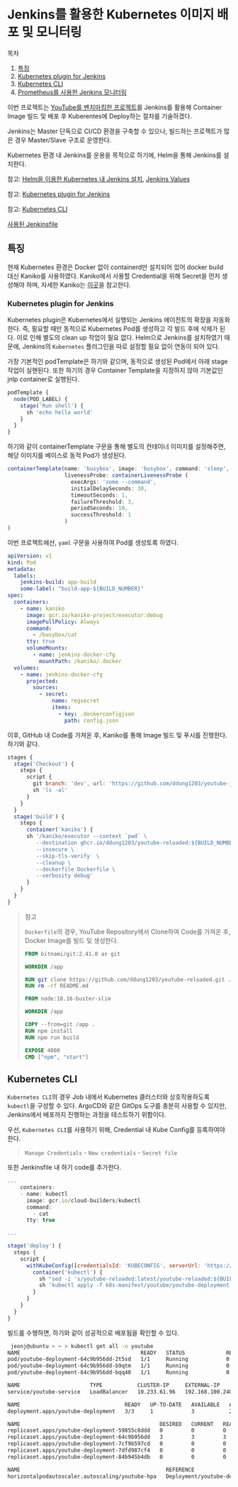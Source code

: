 # Jenkins를 활용한 Kubernetes 이미지 배포 및 모니터링

목차

1. [특징](#특징)
2. [Kubernetes plugin for Jenkins](#kubernetes-plugin-for-jenkins)
3. [Kubernetes CLI](#kubernetes-cli)
4. [Prometheus를 사용한 Jenkins 모니터링](#prometheus를-사용한-jenkins-모니터링)

이번 프로젝트는 [YouTube를 벤치마킹한 프로젝트](https://github.com/ddung1203/youtube-reloaded)를 Jenkins를 활용해 Container Image 빌드 및 배포 후 Kuberentes에 Deploy하는 절차를 기술하겠다.

Jenkins는 Master 단독으로 CI/CD 환경을 구축할 수 있으나, 빌드하는 프로젝트가 많은 경우 Master/Slave 구조로 운영한다.

Kubernetes 환경 내 Jenkins를 운용을 목적으로 하기에, Helm을 통해 Jenkins를 설치한다.

참고: [Helm을 이용한 Kubernetes 내 Jenkins 설치](https://github.com/ddung1203/DevOps/blob/main/DevOps/Jenkins.md#jenkins-helm-charts), [Jenkins Values](https://github.com/ddung1203/DevOps/blob/main/DevOps/jenkins/jenkins-values.yaml)

참고: [Kubernetes plugin for Jenkins](https://plugins.jenkins.io/kubernetes/)

참고: [Kubernetes CLI](https://plugins.jenkins.io/kubernetes-cli/)

[사용된 Jenkinsfile](./Jenkinsfile)

## 특징

현재 Kubernetes 환경은 Docker 없이 containerd만 설치되어 있어 docker build 대신 Kaniko를 사용하였다. Kaniko에서 사용할 Credential을 위해 Secret을 먼저 생성해야 하며, 자세한 Kaniko는 [이곳](https://github.com/ddung1203/DevOps/blob/main/DevOps/kaniko.md)을 참고한다.

### Kubernetes plugin for Jenkins

Kubernetes plugin은 Kubernetes에서 실행되는 Jenkins 에이전트의 확장을 자동화한다. 즉, 필요할 때만 동적으로 Kubernetes Pod를 생성하고 각 빌드 후에 삭제가 된다. 이로 인해 별도의 clean up 작업이 필요 없다. Helm으로 Jenkins를 설치하였기 때문에, Jenkins의 `Kubernetes` 플러그인을 따로 설정할 필요 없이 연동이 되어 있다.

가장 기본적인 podTemplate은 하기와 같으며, 동적으로 생성된 Pod에서 아래 stage 작업이 실핸된다. 또한 하기의 경우 Container Template을 지정하지 않아 기본값인 jnlp container로 실행된다.

```js
podTemplate {
  node(POD_LABEL) {
    stage('Run shell') {
      sh 'echo hello world'
    }
  }
}
```

하기와 같이 containerTemplate 구문을 통해 별도의 컨테이너 이미지를 설정해주면, 해당 이미지를 베이스로 동적 Pod가 생성된다.

```js
containerTemplate(name: 'busybox', image: 'busybox', command: 'sleep', args: '99d',
                  livenessProbe: containerLivenessProbe (
                    execArgs: 'some --command',
                    initialDelaySeconds: 30,
                    timeoutSeconds: 1,
                    failureThreshold: 3,
                    periodSeconds: 10,
                    successThreshold: 1
                  )
)
```

이번 프로젝트에선, `yaml` 구문을 사용하여 Pod를 생성토록 하였다.

```yaml
apiVersion: v1
kind: Pod
metadata:
  labels:
    jenkins-build: app-build
    some-label: "build-app-${BUILD_NUMBER}"
spec:
  containers:
    - name: kaniko
      image: gcr.io/kaniko-project/executor:debug
      imagePullPolicy: Always
      command:
        - /busybox/cat
      tty: true
      volumeMounts:
        - name: jenkins-docker-cfg
          mountPath: /kaniko/.docker
  volumes:
    - name: jenkins-docker-cfg
      projected:
        sources:
          - secret:
              name: regsecret
              items:
                - key: .dockerconfigjson
                  path: config.json
```

이후, GitHub 내 Code를 가져온 후, Kaniko를 통해 Image 빌드 및 푸시를 진행한다. 하기와 같다.

```js
stages {
  stage('Checkout') {
    steps {
      script {
        git branch: 'dev', url: 'https://github.com/ddung1203/youtube-jenkins.git', credentialsId: ''
        sh 'ls -al'
      }
    }
  }
  stage('build') {
    steps {
      container('kaniko') {
      sh '/kaniko/executor --context `pwd` \
         --destination ghcr.io/ddung1203/youtube-reloaded:${BUILD_NUMBER} \
         --insecure \
         --skip-tls-verify  \
         --cleanup \
         --dockerfile Dockerfile \
         --verbosity debug'
      }
    }
  }
}
```

> 참고
>
> `Dockerfile`의 경우, YouTube Repository에서 Clone하여 Code를 가져온 후, Docker Image를 빌드 및 생성한다.
>
> ```Dockerfile
> FROM bitnami/git:2.41.0 as git
>
> WORKDIR /app
>
> RUN git clone https://github.com/ddung1203/youtube-reloaded.git .
> RUN rm -rf README.md
>
> FROM node:18.16-buster-slim
>
> WORKDIR /app
>
> COPY --from=git /app .
> RUN npm install
> RUN npm run build
>
> EXPOSE 4000
> CMD ["npm", "start"]
> ```

## Kubernetes CLI

`Kubernetes CLI`의 경우 Job 내에서 Kubernetes 클러스터와 상호작용하도록 `kubectl`을 구성할 수 있다. ArgoCD와 같은 GitOps 도구를 충분히 사용할 수 있지만, Jenkins에서 배포까지 진행하는 과정을 테스트하기 위함이다.

우선, `Kubernetes CLI`를 사용하기 위해, Credential 내 Kube Config를 등록하여야 한다.

> `Manage Credentials` - `New credentials` - `Secret file`

또한 Jenkinsfile 내 하기 code를 추가한다.

```js
...
    containers:
    - name: kubectl
      image: gcr.io/cloud-builders/kubectl
      command:
        - cat
      tty: true

...

stage('deploy') {
  steps {
    script {
      withKubeConfig([credentialsId: 'KUBECONFIG', serverUrl: 'https://kubernetes.default', namespace: 'youtube']) {
        container('kubectl') {
          sh "sed -i 's/youtube-reloaded:latest/youtube-reloaded:${BUILD_NUMBER}/g' k8s-manifest/youtube/youtube-deployment.yaml"
          sh 'kubectl apply -f k8s-manifest/youtube/youtube-deployment.yaml'
        }
      }
    }
  }
}
```

빌드를 수행하면, 하기와 같이 성공적으로 배포됨을 확인할 수 있다.

```bash
 jeonj@ubuntu > ~ > kubectl get all -n youtube
NAME                                      READY   STATUS             RESTARTS        AGE
pod/youtube-deployment-64c9b956dd-2t5sd   1/1     Running            0               17h
pod/youtube-deployment-64c9b956dd-b9qtm   1/1     Running            0               17h
pod/youtube-deployment-64c9b956dd-bqq48   1/1     Running            0               17h

NAME                      TYPE           CLUSTER-IP     EXTERNAL-IP       PORT(S)        AGE
service/youtube-service   LoadBalancer   10.233.61.96   192.168.100.240   80:31307/TCP   20h

NAME                                 READY   UP-TO-DATE   AVAILABLE   AGE
deployment.apps/youtube-deployment   3/3     1            3           20h

NAME                                            DESIRED   CURRENT   READY   AGE
replicaset.apps/youtube-deployment-59855c8ddd   0         0         0       18h
replicaset.apps/youtube-deployment-64c9b956dd   3         3         3       17h
replicaset.apps/youtube-deployment-7cf9b597cd   0         0         0       17h
replicaset.apps/youtube-deployment-7dfd987cf4   0         0         0       18h
replicaset.apps/youtube-deployment-84b945b4db   0         0         0       20h

NAME                                              REFERENCE                       TARGETS   MINPODS   MAXPODS   REPLICAS   AGE
horizontalpodautoscaler.autoscaling/youtube-hpa   Deployment/youtube-deployment   12%/50%    3         5         3          20h
```
